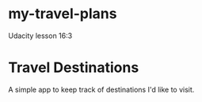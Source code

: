 # my-travel-plans
Udacity lesson 16:3
# Travel Destinations

A simple app to keep track of destinations I'd like to visit.